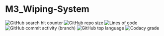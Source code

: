 # M3_Wiping-System

![GitHub search hit counter](https://img.shields.io/github/search/appumohanan/M3_Wiping-System/code) ![GitHub repo size](https://img.shields.io/github/repo-size/appumohanan/M3_Wiping-System) ![Lines of code](https://img.shields.io/tokei/lines/github/appumohanan/M3_Wiping-System?color=3452k&logo=github)  ![GitHub commit activity (branch)](https://img.shields.io/github/commit-activity/w/appumohanan/M3_Wiping-System?color=235&logo=github) ![GitHub top language](https://img.shields.io/github/languages/top/appumohanan/M3_Wiping-System?logo=github) ![Codacy grade](https://img.shields.io/codacy/grade/5f308380cfe445a18ed622873eab22ca?logo=github)
